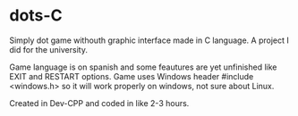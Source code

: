 # dots-C
Simply dot game withouth graphic interface made in C language. A project I did for the university.

Game language is on spanish and some feautures are yet unfinished like EXIT and RESTART options.
Game uses Windows header #include <windows.h>
so it will work properly on windows, not sure about Linux.

Created in Dev-CPP and coded in like 2-3 hours.
